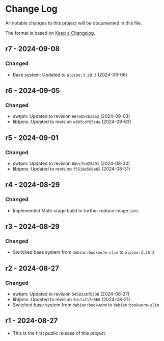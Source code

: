 # Change Log

All notable changes to this project will be documented in this file.

The format is based on [Keep a Changelog](http://keepachangelog.com/).

## r7 - 2024-09-08

### Changed
- Base system: Updated to `alpine:3.20.3` (2024-09-06)

## r6 - 2024-09-05

### Changed
- swtpm: Updated to revision `607eb54b3e52` (2024-09-03)
- libtpms: Updated to revision `e983cdf05c4e` (2024-09-03)

## r5 - 2024-09-01

### Changed
- swtpm: Updated to revision `0ddc7ed25491` (2024-08-30)
- libtpms: Updated to revision `f5518e596e65` (2024-08-31)

## r4 - 2024-08-29

### Changed
- Implemented Multi-stage build to further reduce image size.

## r3 - 2024-08-29

### Changed
- Switched base system from `debian:bookworm-slim` to `alpine:3.20.2`

## r2 - 2024-08-27

### Changed
- swtpm: Updated to revision `54583a87b536` (2024-08-27)
- libtpms: Updated to revision `2dc1af12e5b0` (2024-08-21)
- Switched base system from `debian:bookworm` to `debian:bookworm-slim`

## r1 - 2024-08-27

- This is the first public release of this project.
